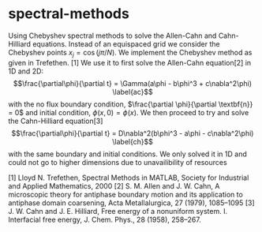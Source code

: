 # spectral-methods

Using Chebyshev spectral methods to solve the Allen-Cahn and Cahn-Hilliard equations. Instead of an equispaced grid we consider the Chebyshev points $x_j = \cos(j \pi/N)$. We implement the Chebyshev method as given in Trefethen. [1] We use it to first solve the Allen-Cahn equation[2] in 1D and 2D: $$\frac{\partial\phi}{\partial t} = \Gamma(a\phi - b\phi^3 + c\nabla^2\phi) \label{ac}$$ with the no flux boundary condition, $\frac{\partial \phi}{\partial \textbf{n}} = 0$ and initial condition, $\phi(x,0) = \phi(x)$. We then proceed to try and solve the Cahn-Hilliard equation[3] $$\frac{\partial\phi}{\partial t} = D\nabla^2(b\phi^3 - a\phi - c\nabla^2\phi) \label{ch}$$ with the same boundary and initial conditions. We only solved it in 1D and could not go to higher dimensions due to unavailibility of resources


[1] Lloyd N. Trefethen, Spectral Methods in MATLAB, Society for Industrial and Applied Mathematics, 2000
[2] S. M. Allen and J. W. Cahn, A microscopic theory for antiphase boundary motion and its application to antiphase domain coarsening, Acta Metallalurgica, 27 (1979), 1085–1095
[3] J. W. Cahn and J. E. Hilliard, Free energy of a nonuniform system. I. Interfacial free energy, J. Chem. Phys., 28 (1958), 258–267.
